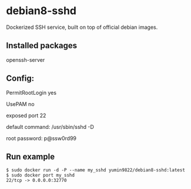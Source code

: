 # debian8-sshd
Dockerized SSH service, built on top of official debian images.


## Installed packages
openssh-server

## Config:
PermitRootLogin yes

UsePAM no

exposed port 22

default command: /usr/sbin/sshd -D

root password: p@ssw0rd99

## Run example
```
$ sudo docker run -d -P --name my_sshd yumin9822/debian8-sshd:latest
$ sudo docker port my_sshd
22/tcp -> 0.0.0.0:32770
```
